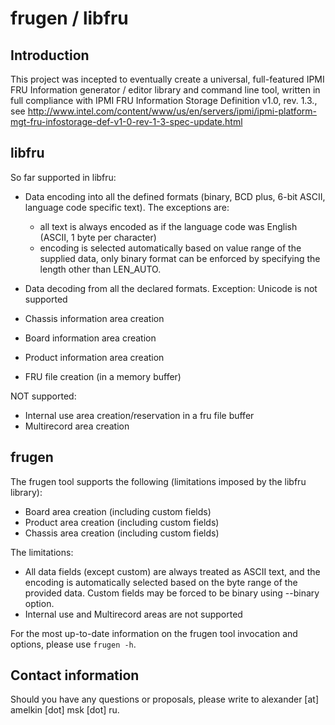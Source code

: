 # frugen / libfru

## Introduction

This project was incepted to eventually create a universal, full-featured IPMI
FRU Information generator / editor library and command line tool, written in
full compliance with IPMI FRU Information Storage Definition v1.0, rev. 1.3., see
http://www.intel.com/content/www/us/en/servers/ipmi/ipmi-platform-mgt-fru-infostorage-def-v1-0-rev-1-3-spec-update.html

## libfru

So far supported in libfru:

  * Data encoding into all the defined formats (binary, BCD plus, 6-bit ASCII, language code specific text).
    The exceptions are:

    * all text is always encoded as if the language code was English (ASCII, 1 byte per character)
    * encoding is selected automatically based on value range of the supplied data, only binary format
      can be enforced by specifying the length other than LEN_AUTO.

  * Data decoding from all the declared formats.
    Exception: Unicode is not supported

  * Chassis information area creation
  * Board information area creation
  * Product information area creation
  * FRU file creation (in a memory buffer)

NOT supported:

  * Internal use area creation/reservation in a fru file buffer
  * Multirecord area creation

## frugen

The frugen tool supports the following (limitations imposed by the libfru library):

  * Board area creation (including custom fields)
  * Product area creation (including custom fields)
  * Chassis area creation (including custom fields)

The limitations:

  * All data fields (except custom) are always treated as ASCII text, and the encoding
    is automatically selected based on the byte range of the provided data. Custom fields
    may be forced to be binary using --binary option.
  * Internal use and Multirecord areas are not supported

For the most up-to-date information on the frugen tool invocation and options, please
use `frugen -h`.

## Contact information

Should you have any questions or proposals, please write to alexander [at] amelkin [dot] msk [dot] ru.
